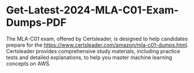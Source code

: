 # Get-Latest-2024-MLA-C01-Exam-Dumps-PDF
The MLA-C01 exam, offered by Certsleader, is designed to help candidates prepare for the https://www.certsleader.com/amazon/mla-c01-dumps.html. Certsleader provides comprehensive study materials, including practice tests and detailed explanations, to help you master machine learning concepts on AWS.
